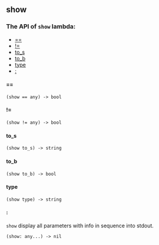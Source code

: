 show
-

### The API of `show` lambda:

+ [==](#==)
+ [!=](#!=)
+ [to_s](#to_s)
+ [to_b](#to_b)
+ [type](#type)
+ [:](#:)

#### ==

```aquarius
(show == any) -> bool
```

#### !=

```aquarius
(show != any) -> bool
```

#### to_s

```aquarius
(show to_s) -> string
```

#### to_b

```aquarius
(show to_b) -> bool
```

#### type

```aquarius
(show type) -> string
```

#### :

`show` display all parameters with info in sequence into stdout.

```aquarius
(show: any...) -> nil
```